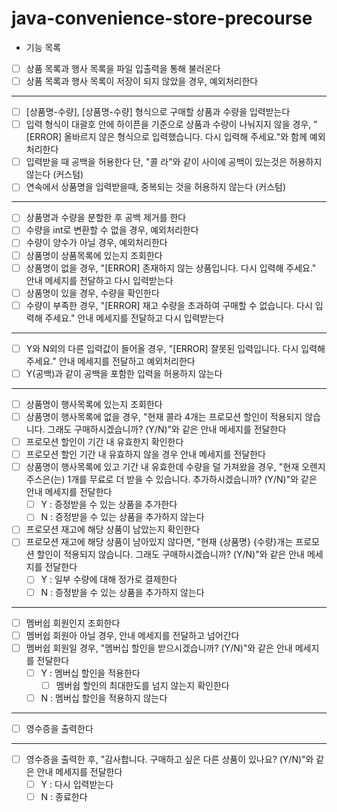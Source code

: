 # java-convenience-store-precourse
* 기능 목록
- [ ] 상품 목록과 행사 목록을 파일 입출력을 통해 불러온다
- [ ] 상품 목록과 행사 목록이 저장이 되지 않았을 경우, 예외처리한다
---
- [ ] [상품명-수량], [상품명-수량] 형식으로 구매할 상품과 수량을 입력받는다
- [ ] 입력 형식이 대괄호 안에 하이픈을 기준으로 상품과 수량이 나눠지지 않을 경우, "[ERROR] 올바르지 않은 형식으로 입력했습니다. 다시 입력해 주세요."와 함께 예외처리한다
- [ ] 입력받을 때 공백을 허용한다 단, "콜 라"와 같이 사이에 공백이 있는것은 허용하지 않는다 (커스텀)
- [ ] 연속에서 상품명을 입력받을때, 중복되는 것을 허용하지 않는다 (커스텀)
---
- [ ] 상품명과 수량을 분할한 후 공백 제거를 한다
- [ ] 수량을 int로 변환할 수 없을 경우, 예외처리한다
- [ ] 수량이 양수가 아닐 경우, 예외처리한다
- [ ] 상품명이 상품목록에 있는지 조회한다
- [ ] 상품명이 없을 경우, "[ERROR] 존재하지 않는 상품입니다. 다시 입력해 주세요." 안내 메세지를 전달하고 다시 입력받는다
- [ ] 상품명이 있을 경우, 수량을 확인한다
- [ ] 수량이 부족한 경우, "[ERROR] 재고 수량을 초과하여 구매할 수 없습니다. 다시 입력해 주세요." 안내 메세지를 전달하고 다시 입력받는다
---
- [ ] Y와 N외의 다른 입력값이 들어올 경우, "[ERROR] 잘못된 입력입니다. 다시 입력해 주세요." 안내 메세지를 전달하고 예외처리한다
- [ ] Y(공백)과 같이 공백을 포함한 입력을 허용하지 않는다
---
- [ ] 상품명이 행사목록에 있는지 조회한다
- [ ] 상품명이 행사목록에 없을 경우, "현재 콜라 4개는 프로모션 할인이 적용되지 않습니다. 그래도 구매하시겠습니까? (Y/N)"와 같은 안내 메세지를 전달한다
- [ ] 프로모션 할인이 기간 내 유효한지 확인한다
- [ ] 프로모션 할인 기간 내 유효하지 않을 경우 안내 메세지를 전달한다
- [ ] 상품명이 행사목록에 있고 기간 내 유효한데 수량을 덜 가져왔을 경우, "현재 오렌지주스은(는) 1개를 무료로 더 받을 수 있습니다. 추가하시겠습니까? (Y/N)"와 같은 안내 메세지를 전달한다
  - [ ] Y : 증정받을 수 있는 상품을 추가한다
  - [ ] N : 증정받을 수 있는 상품을 추가하지 않는다
- [ ] 프로모션 재고에 해당 상품이 남았는지 확인한다
- [ ] 프로모션 재고에 해당 상품이 남아있지 않다면, "현재 {상품명} {수량}개는 프로모션 할인이 적용되지 않습니다. 그래도 구매하시겠습니까? (Y/N)"와 같은 안내 메세지를 전달한다
    - [ ] Y : 일부 수량에 대해 정가로 결제한다
    - [ ] N : 증정받을 수 있는 상품을 추가하지 않는다
---
- [ ] 멤버쉽 회원인지 조회한다
- [ ] 멤버쉽 회원아 아닐 경우, 안내 메세지를 전달하고 넘어간다
- [ ] 멤버쉽 회원일 경우, "멤버십 할인을 받으시겠습니까? (Y/N)"와 같은 안내 메세지를 전달한다
    - [ ] Y : 멤버십 할인을 적용한다
      - [ ] 멤버쉽 할인의 최대한도를 넘지 않는지 확인한다
    - [ ] N : 멤버십 할인을 적용하지 않는다
---
- [ ] 영수증을 출력한다
---
- [ ] 영수증을 출력한 후, "감사합니다. 구매하고 싶은 다른 상품이 있나요? (Y/N)"와 같은 안내 메세지를 전달한다
  - [ ] Y : 다시 입력받는다
  - [ ] N : 종료한다